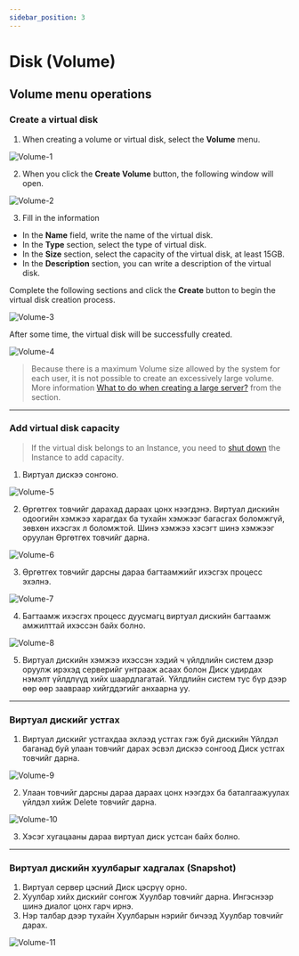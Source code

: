 ```yaml
---
sidebar_position: 3
---
```


# Disk (Volume)

## Volume menu operations

### Create a virtual disk

<ol>
    <li>When creating a volume or virtual disk, select the <b>Volume</b> menu.</li>
</ol>

  ![Volume-1](./img/volume/Volume-1.png)

<ol start='2'>
    <li>When you click the <b>Create Volume</b> button, the following window will open.</li>
</ol>

  ![Volume-2](./img/volume/Volume-2.png)

<ol start='3'>
    <li>Fill in the information</li>
</ol>

<ul>
    <li>In the <b>Name</b> field, write the name of the virtual disk.</li>
    <li>In the <b>Type</b> section, select the type of virtual disk.</li>
    <li>In the <b>Size</b> section, select the capacity of the virtual disk, at least 15GB.</li>
    <li>In the <b>Description</b> section, you can write a description of the virtual disk.</li>
</ul>

Complete the following sections and click the **Create** button to begin the virtual disk creation process.

  ![Volume-3](./img/volume/Volume-3.png)

After some time, the virtual disk will be successfully created.

  ![Volume-4](./img/volume/Volume-4.png)

>Because there is a maximum Volume size allowed by the system for each user, it is not possible to create an excessively large volume. More information <a href="./instance#серверийг-унтраах-shutdown">What to do when creating a large server?</a> from the section.

<hr></hr>

### Add virtual disk capacity

>If the virtual disk belongs to an Instance, you need to <a href="">shut down</a> the Instance to add capacity.

<ol>
    <li>Виртуал дискээ сонгоно.</li>
</ol>

  ![Volume-5](./img/volume/Volume-5.png)

<ol start='2'>
    <li>Өргөтгөх товчийг дарахад дараах цонх нээгдэнэ. Виртуал дискийн одоогийн хэмжээ харагдах ба тухайн хэмжээг багасгах боломжгүй, зөвхөн ихэсгэх л боломжтой. Шинэ хэмжээ хэсэгт шинэ хэмжээг оруулан Өргөтгөх товчийг дарна.</li>
</ol>

  ![Volume-6](./img/volume/Volume-6.png)

<ol start='3'>
    <li>Өргөтгөх товчийг дарсны дараа багтаамжийг ихэсгэх процесс эхэлнэ.</li>
</ol>

  ![Volume-7](./img/volume/Volume-7.png)

<ol start='4'>
    <li>Багтаамж ихэсгэх процесс дуусмагц виртуал дискийн багтаамж амжилттай ихэссэн байх болно.</li>
</ol>

  ![Volume-8](./img/volume/Volume-8.png)

<ol start='5'>
    <li>Виртуал дискийн хэмжээ ихэссэн хэдий ч үйлдлийн систем дээр оруулж ирэхэд серверийг унтрааж асаах болон Диск удирдах нэмэлт үйлдлүүд хийх шаардлагатай. Үйлдлийн систем тус бүр дээр өөр өөр заавраар хийгддэгийг анхаарна уу.</li>
</ol>

<hr></hr>

### Виртуал дискийг устгах

<ol start='1'>
    <li>Виртуал дискийг устгахдаа эхлээд устгах гэж буй дискийн Үйлдэл баганад буй улаан товчийг дарах эсвэл дискээ сонгоод Диск устгах товчийг дарна.</li>
</ol>

  ![Volume-9](./img/volume/Volume-9.png)

<ol start='2'>
    <li>Улаан товчийг дарсны дараа дараах цонх нээгдэх ба баталгаажуулах үйлдэл хийж Delete товчийг дарна.</li>
</ol>

  ![Volume-10](./img/volume/Volume-10.png)

<ol start='3'>
    <li>Хэсэг хугацааны дараа виртуал диск устсан байх болно.</li>
</ol>

<hr></hr>

### Виртуал дискийн хуулбарыг хадгалах (Snapshot)

<ol>
    <li>Виртуал сервер цэсний Диск цэсрүү орно.</li>
    <li>Хуулбар хийх дискийг сонгож Хуулбар товчийг дарна. Ингэснээр шинэ диалог цонх гарч ирнэ.</li>
    <li>Нэр талбар дээр тухайн Хуулбарын нэрийг бичээд Хуулбар товчийг дарах.</li>
</ol>

  ![Volume-11](./img/volume/Volume-11.png)

